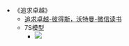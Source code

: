 - 《追求卓越》
    - [追求卓越-彼得斯，沃特曼-微信读书](https://weread.qq.com/web/reader/40132f40597c604010f5b5ck8f132430178f14e45fce0f7)
    - 7S模型
        - ![](https://firebasestorage.googleapis.com/v0/b/firescript-577a2.appspot.com/o/imgs%2Fapp%2Fxinyiheng%2FIsBhEH0AhY.png?alt=media&token=ec06bbdc-9461-4832-9549-181af10feda8)
